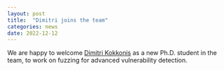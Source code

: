 ```yaml
---
layout: post
title:  "Dimitri joins the team"
categories: news
date: 2022-12-12
---
```

We are happy to welcome [Dimitri Kokkonis][kokkonis] as a new Ph.D. student in the team, to work on fuzzing for advanced vulnerability detection. 

[kokkonis]: /people/kokkonis.html 

